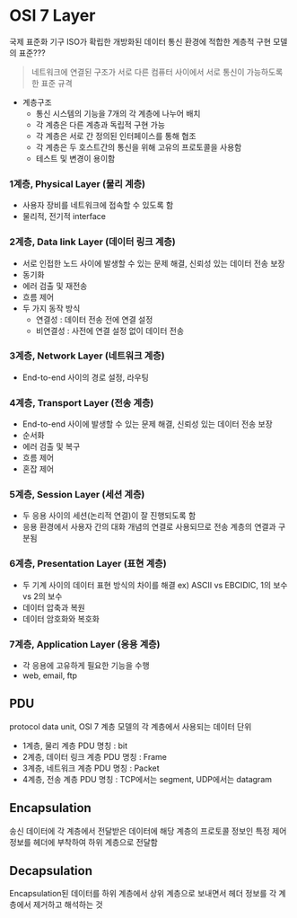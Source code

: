 # OSI 7 Layer

국제 표준화 기구 ISO가 확립한 개방화된 데이터 통신 환경에 적합한 계층적 구현 모델의 표준???

> 네트워크에 연결된 구조가 서로 다른 컴퓨터 사이에서 서로 통신이 가능하도록 한 표준 규격

- 계층구조
  - 통신 시스템의 기능을 7개의 각 계층에 나누어 배치
  - 각 계층은 다른 계층과 독립적 구현 가능
  - 각 계층은 서로 간 정의된 인터페이스를 통해 협조
  - 각 계층은 두 호스트간의 통신을 위해 고유의 프로토콜을 사용함
  - 테스트 및 변경이 용이함

### 1계층, Physical Layer (물리 계층)

- 사용자 장비를 네트워크에 접속할 수 있도록 함
- 물리적, 전기적 interface

### 2계층, Data link Layer (데이터 링크 계층)

- 서로 인접한 노드 사이에 발생할 수 있는 문제 해결, 신뢰성 있는 데이터 전송 보장
- 동기화
- 에러 검출 및 재전송
- 흐름 제어
- 두 가지 동작 방식
  - 연결성 : 데이터 전송 전에 연결 설정
  - 비연결성 : 사전에 연결 설정 없이 데이터 전송

### 3계층, Network Layer (네트워크 계층)

- End-to-end 사이의 경로 설정, 라우팅

### 4계층, Transport Layer (전송 계층)

- End-to-end 사이에 발생할 수 있는 문제 해결, 신뢰성 있는 데이터 전송 보장
- 순서화
- 에러 검출 및 복구
- 흐름 제어
- 혼잡 제어

### 5계층, Session Layer (세션 계층)

- 두 응용 사이의 세션(논리적 연결)이 잘 진행되도록 함
- 응용 환경에서 사용자 간의 대화 개념의 연결로 사용되므로 전송 계층의 연결과 구분됨

### 6계층, Presentation Layer (표현 계층)

- 두 기계 사이의 데이터 표현 방식의 차이를 해결 ex) ASCII vs EBCIDIC, 1의 보수 vs 2의 보수
- 데이터 압축과 복원
- 데이터 암호화와 복호화

### 7계층, Application Layer (응용 계층)

- 각 응용에 고유하게 필요한 기능을 수행
- web, email, ftp

## PDU

protocol data unit, OSI 7 계층 모델의 각 계층에서 사용되는 데이터 단위

- 1계층, 물리 계층 PDU 명칭 : bit
- 2계층, 데이터 링크 계층 PDU 명칭 : Frame
- 3계층, 네트워크 계층 PDU 명칭 : Packet
- 4계층, 전송 계층 PDU 명칭 : TCP에서는 segment, UDP에서는 datagram

## Encapsulation

송신 데이터에 각 계층에서 전달받은 데이터에 해당 계층의 프로토콜 정보인 특정 제어 정보를 헤더에 부착하여 하위 계층으로 전달함

## Decapsulation

Encapsulation된 데이터를 하위 계층에서 상위 계층으로 보내면서 헤더 정보를 각 계층에서 제거하고 해석하는 것
